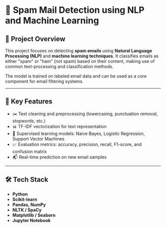 # 📧 Spam Mail Detection using NLP and Machine Learning

## 📌 Project Overview

This project focuses on detecting **spam emails** using **Natural Language Processing (NLP)** and **machine learning techniques**. It classifies emails as either "spam" or "ham" (not spam) based on their content, making use of common text-processing and classification methods.

The model is trained on labeled email data and can be used as a core component for email filtering systems.

---

## 🧠 Key Features

- ✂️ Text cleaning and preprocessing (lowercasing, punctuation removal, stopwords, etc.)
- 📊 TF-IDF vectorization for text representation
- 🤖 Supervised learning models: Naive Bayes, Logistic Regression, Support Vector Machines
- 📈 Evaluation metrics: accuracy, precision, recall, F1-score, and confusion matrix
- 📬 Real-time prediction on new email samples

---

## 🛠️ Tech Stack

- **Python**
- **Scikit-learn**
- **Pandas, NumPy**
- **NLTK / SpaCy**
- **Matplotlib / Seaborn**
- **Jupyter Notebook**
